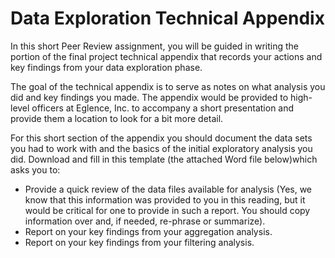 # Data Exploration Technical Appendix

In this short Peer Review assignment, you will be guided in writing the portion of the final project technical appendix that records your actions and key findings from your data exploration phase.

The goal of the technical appendix is to serve as notes on what analysis you did and key findings you made. The appendix would be provided to high-level officers at Eglence, Inc. to accompany a short presentation and provide them a location to look for a bit more detail.

For this short section of the appendix you should document the data sets you had to work with and the basics of the initial exploratory analysis you did. Download and fill in this template (the attached Word file below)which asks you to:

- Provide a quick review of the data files available for analysis (Yes, we know that this information was provided to you in this reading, but it would be critical for one to provide in such a report. You should copy information over and, if needed, re-phrase or summarize).
- Report on your key findings from your aggregation analysis.
- Report on your key findings from your filtering analysis.
